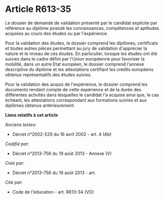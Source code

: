 # Article R613-35

Le dossier de demande de validation présenté par le candidat explicite par référence au diplôme postulé les connaissances,
compétences et aptitudes acquises au cours des études ou par l'expérience.

Pour la validation des études, le dossier comprend les diplômes, certificats et toutes autres pièces permettant au jury de
validation d'apprécier la nature et le niveau de ces études. En particulier, lorsque les études ont été suivies dans le cadre
défini par l'Union européenne pour favoriser la mobilité, dans un autre Etat européen, le dossier comprend l'annexe
descriptive du diplôme et les attestations certifiant les crédits européens obtenus représentatifs des études suivies.

Pour la validation des acquis de l'expérience, le dossier comprend les documents rendant compte de cette expérience et de la
durée des différentes activités dans lesquelles le candidat l'a acquise ainsi que, le cas échéant, les attestations
correspondant aux formations suivies et aux diplômes obtenus antérieurement.

**Liens relatifs à cet article**

_Anciens textes_:

  - Décret n°2002-529 du 16 avril 2002 - art. 4 (Ab)

_Codifié par_:

  - Décret n°2013-756 du 19 août 2013 -  Annexe (V)

_Créé par_:

  - Décret n°2013-756 du 19 août 2013 - art.

_Cité par_:

  - Code de l'éducation - art. R613-34 (VD)
